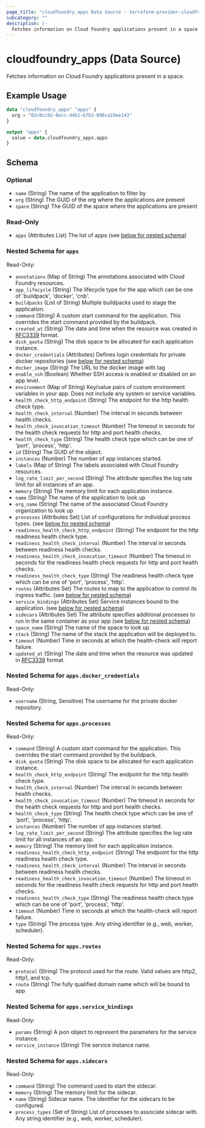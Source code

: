 ```yaml
---
page_title: "cloudfoundry_apps Data Source - terraform-provider-cloudfoundry"
subcategory: ""
description: |-
  Fetches information on Cloud Foundry applications present in a space.
---
```


# cloudfoundry_apps (Data Source)

Fetches information on Cloud Foundry applications present in a space.

## Example Usage

```terraform
data "cloudfoundry_apps" "apps" {
  org = "02c0cc92-6ecc-44b1-b7b2-096ca19ee143"
}

output "apps" {
  value = data.cloudfoundry_apps.apps
}
```

<!-- schema generated by tfplugindocs -->
## Schema

### Optional

- `name` (String) The name of the application to filter by
- `org` (String) The GUID of the org where the applications are present
- `space` (String) The GUID of the space where the applications are present

### Read-Only

- `apps` (Attributes List) The list of apps (see [below for nested schema](#nestedatt--apps))

<a id="nestedatt--apps"></a>
### Nested Schema for `apps`

Read-Only:

- `annotations` (Map of String) The annotations associated with Cloud Foundry resources.
- `app_lifecycle` (String) The lifecycle type for the app which can be one of 'buildpack', 'docker', 'cnb'.
- `buildpacks` (List of String) Multiple buildpacks used to stage the application.
- `command` (String) A custom start command for the application. This overrides the start command provided by the buildpack.
- `created_at` (String) The date and time when the resource was created in [RFC3339](https://www.ietf.org/rfc/rfc3339.txt) format.
- `disk_quota` (String) The disk space to be allocated for each application instance.
- `docker_credentials` (Attributes) Defines login credentials for private docker repositories (see [below for nested schema](#nestedatt--apps--docker_credentials))
- `docker_image` (String) The URL to the docker image with tag
- `enable_ssh` (Boolean) Whether SSH access is enabled or disabled on an app level.
- `environment` (Map of String) Key/value pairs of custom environment variables in your app. Does not include any system or service variables.
- `health_check_http_endpoint` (String) The endpoint for the http health check type.
- `health_check_interval` (Number) The interval in seconds between health checks.
- `health_check_invocation_timeout` (Number) The timeout in seconds for the health check requests for http and port health checks.
- `health_check_type` (String) The health check type which can be one of 'port', 'process', 'http'.
- `id` (String) The GUID of the object.
- `instances` (Number) The number of app instances started.
- `labels` (Map of String) The labels associated with Cloud Foundry resources.
- `log_rate_limit_per_second` (String) The attribute specifies the log rate limit for all instances of an app.
- `memory` (String) The memory limit for each application instance.
- `name` (String) The name of the application to look up
- `org_name` (String) The name of the associated Cloud Foundry organization to look up
- `processes` (Attributes Set) List of configurations for individual process types. (see [below for nested schema](#nestedatt--apps--processes))
- `readiness_health_check_http_endpoint` (String) The endpoint for the http readiness health check type.
- `readiness_health_check_interval` (Number) The interval in seconds between readiness health checks.
- `readiness_health_check_invocation_timeout` (Number) The timeout in seconds for the readiness health check requests for http and port health checks.
- `readiness_health_check_type` (String) The readiness health check type which can be one of 'port', 'process', 'http'.
- `routes` (Attributes Set) The routes to map to the application to control its ingress traffic. (see [below for nested schema](#nestedatt--apps--routes))
- `service_bindings` (Attributes Set) Service instances bound to the application. (see [below for nested schema](#nestedatt--apps--service_bindings))
- `sidecars` (Attributes Set) The attribute specifies additional processes to run in the same container as your app (see [below for nested schema](#nestedatt--apps--sidecars))
- `space_name` (String) The name of the space to look up
- `stack` (String) The name of the stack the application will be deployed to.
- `timeout` (Number) Time in seconds at which the health-check will report failure.
- `updated_at` (String) The date and time when the resource was updated in [RFC3339](https://www.ietf.org/rfc/rfc3339.txt) format.

<a id="nestedatt--apps--docker_credentials"></a>
### Nested Schema for `apps.docker_credentials`

Read-Only:

- `username` (String, Sensitive) The username for the private docker repository.


<a id="nestedatt--apps--processes"></a>
### Nested Schema for `apps.processes`

Read-Only:

- `command` (String) A custom start command for the application. This overrides the start command provided by the buildpack.
- `disk_quota` (String) The disk space to be allocated for each application instance.
- `health_check_http_endpoint` (String) The endpoint for the http health check type.
- `health_check_interval` (Number) The interval in seconds between health checks.
- `health_check_invocation_timeout` (Number) The timeout in seconds for the health check requests for http and port health checks.
- `health_check_type` (String) The health check type which can be one of 'port', 'process', 'http'.
- `instances` (Number) The number of app instances started.
- `log_rate_limit_per_second` (String) The attribute specifies the log rate limit for all instances of an app.
- `memory` (String) The memory limit for each application instance.
- `readiness_health_check_http_endpoint` (String) The endpoint for the http readiness health check type.
- `readiness_health_check_interval` (Number) The interval in seconds between readiness health checks.
- `readiness_health_check_invocation_timeout` (Number) The timeout in seconds for the readiness health check requests for http and port health checks.
- `readiness_health_check_type` (String) The readiness health check type which can be one of 'port', 'process', 'http'.
- `timeout` (Number) Time in seconds at which the health-check will report failure.
- `type` (String) The process type. Any string identifier (e.g., web, worker, scheduler).


<a id="nestedatt--apps--routes"></a>
### Nested Schema for `apps.routes`

Read-Only:

- `protocol` (String) The protocol used for the route. Valid values are http2, http1, and tcp.
- `route` (String) The fully qualified domain name which will be bound to app


<a id="nestedatt--apps--service_bindings"></a>
### Nested Schema for `apps.service_bindings`

Read-Only:

- `params` (String) A json object to represent the parameters for the service instance.
- `service_instance` (String) The service instance name.


<a id="nestedatt--apps--sidecars"></a>
### Nested Schema for `apps.sidecars`

Read-Only:

- `command` (String) The command used to start the sidecar.
- `memory` (String) The memory limit for the sidecar.
- `name` (String) Sidecar name. The identifier for the sidecars to be configured.
- `process_types` (Set of String) List of processes to associate sidecar with. Any string identifier (e.g., web, worker, scheduler).